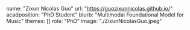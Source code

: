 name: "Zixun Nicolas Guo"
url: "https://guozixunnicolas.github.io/"
acadposition: "PhD Student"
blurb: "Multimodal Foundational Model for Music"
themes: []
role: "PhD"
image: "./ZixunNicolasGuo.jpeg"